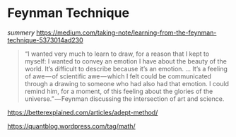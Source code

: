 # Feynman Technique
*summery*
https://medium.com/taking-note/learning-from-the-feynman-technique-5373014ad230

> “I wanted very much to learn to draw, for a reason that I kept to myself: I wanted to convey an emotion I have about the beauty of the world. It’s difficult to describe because it’s an emotion. … It’s a feeling of awe — of scientific awe — which I felt could be communicated through a drawing to someone who had also had that emotion. I could remind him, for a moment, of this feeling about the glories of the universe.” — Feynman discussing the intersection of art and science.


https://betterexplained.com/articles/adept-method/

https://quantblog.wordpress.com/tag/math/